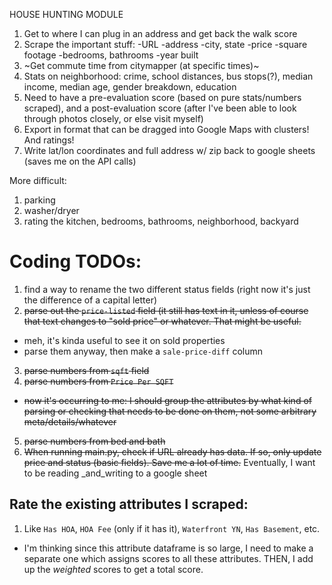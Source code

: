HOUSE HUNTING MODULE

1. Get to where I can plug in an address and get back the walk score
2. Scrape the important stuff: 
	-URL
	-address
	-city, state
	-price
	-square footage
	-bedrooms, bathrooms
	-year built
3. ~Get commute time from citymapper (at specific times)~
4. Stats on neighborhood: crime, school distances, bus stops(?), median income, median age, gender breakdown, education
5. Need to have a pre-evaluation score (based on pure stats/numbers scraped), and a post-evaluation score (after I've been able to look through photos closely, or else visit myself)
6. Export in format that can be dragged into Google Maps
	with clusters! And ratings!
7. Write lat/lon coordinates and full address w/ zip back to google sheets (saves me on the API calls)


More difficult: 
1. parking
2. washer/dryer
3. rating the kitchen, bedrooms, bathrooms, neighborhood, backyard

# Coding TODOs:
1. find a way to rename the two different status fields (right now it's just the difference of a capital letter)
2. ~~parse out the `price-listed` field (it still has text in it, unless of course that text changes to "sold price" or whatever. That might be useful.~~
  * meh, it's kinda useful to see it on sold properties
  * parse them anyway, then make a `sale-price-diff` column
3. ~~parse numbers from `sqft` field~~
4. ~~parse numbers from `Price Per SQFT`~~
  * ~~now it's occurring to me: I should group the attributes by what kind of parsing or checking that needs to be done on them, not some arbitrary meta/details/whatever~~
5. ~~parse numbers from bed and bath~~
6. ~~When running main.py, check if URL already has data. If so, only update price and status (basic fields). Save me a lot of time.~~ Eventually, I want to be reading _and_writing to a google sheet

## Rate the existing attributes I scraped:
1. Like `Has HOA`, `HOA Fee` (only if it has it), `Waterfront YN`, `Has Basement`, etc. 
* I'm thinking since this attribute dataframe is so large, I need to make a separate one which assigns scores to all these attributes. THEN, I add up the _weighted_ scores to get a total score.
